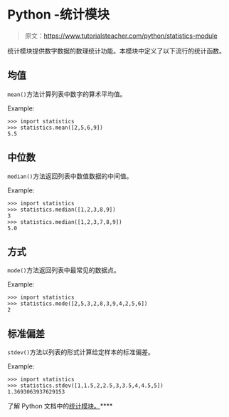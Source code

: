 # Python -统计模块

> 原文：<https://www.tutorialsteacher.com/python/statistics-module>

统计模块提供数字数据的数理统计功能。本模块中定义了以下流行的统计函数。

## 均值

`mean()`方法计算列表中数字的算术平均值。

Example: 

```
>>> import statistics
>>> statistics.mean([2,5,6,9])
5.5 
```

## 中位数

`median()`方法返回列表中数值数据的中间值。

Example: 

```
>>> import statistics
>>> statistics.median([1,2,3,8,9])
3
>>> statistics.median([1,2,3,7,8,9])
5.0 
```

## 方式

`mode()`方法返回列表中最常见的数据点。

Example: 

```
>>> import statistics
>>> statistics.mode([2,5,3,2,8,3,9,4,2,5,6])
2 
```

## 标准偏差

`stdev()`方法以列表的形式计算给定样本的标准偏差。

Example: 

```
>>> import statistics
>>> statistics.stdev([1,1.5,2,2.5,3,3.5,4,4.5,5])
1.3693063937629153 
```

了解 Python 文档中的[统计模块。](https://docs.python.org/3/library/statistics.html)****